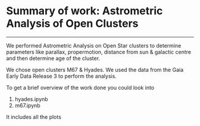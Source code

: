 # Summary of work: Astrometric Analysis of Open Clusters
 
----------------------------------------------

We performed Astrometric Analysis on Open Star clusters to determine parameters like parallax, propermotion, distance from sun & galactic centre and then determine age of the cluster. 

We chose open clusters M67 & Hyades. We used the data from the Gaia Early Data Release 3 to perform the analysis. 


To get a brief overview of the work done you could look into
1) hyades.ipynb
2) m67.ipynb

It includes all the plots













